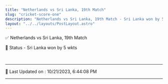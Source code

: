 ```yaml
---
title: "Netherlands vs Sri Lanka, 19th Match"
slug: "cricket-score-one"
description: "Netherlands vs Sri Lanka, 19th Match - Sri Lanka won by 5 wkts."
layout: "../../layouts/PostLayout.astro"
--- 
```


✅ Netherlands vs Sri Lanka, 19th Match

📑 Status - Sri Lanka won by 5 wkts

<br />

***

📝 Last Updated on : 10/21/2023, 6:44:08 PM

***

